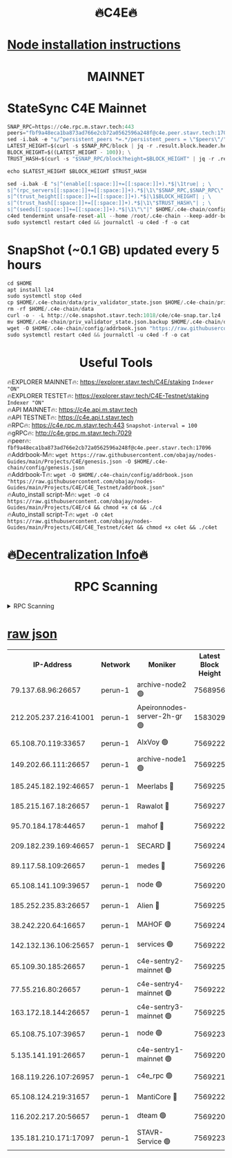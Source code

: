 <h1 align="center"> 🔥C4E🔥</h1>

[Node installation instructions](https://github.com/obajay/nodes-Guides/tree/main/Projects/C4E)
=

<h1 align="center"> MAINNET</h1>

# StateSync C4E Mainnet
```python
SNAP_RPC=https://c4e.rpc.m.stavr.tech:443
peers="fbf9a48eca1ba873ad766e2cb72a0562596a248f@c4e.peer.stavr.tech:17096"
sed -i.bak -e "s/^persistent_peers *=.*/persistent_peers = \"$peers\"/" $HOME/.c4e-chain/config/config.toml
LATEST_HEIGHT=$(curl -s $SNAP_RPC/block | jq -r .result.block.header.height); \
BLOCK_HEIGHT=$((LATEST_HEIGHT - 100)); \
TRUST_HASH=$(curl -s "$SNAP_RPC/block?height=$BLOCK_HEIGHT" | jq -r .result.block_id.hash)

echo $LATEST_HEIGHT $BLOCK_HEIGHT $TRUST_HASH

sed -i.bak -E "s|^(enable[[:space:]]+=[[:space:]]+).*$|\1true| ; \
s|^(rpc_servers[[:space:]]+=[[:space:]]+).*$|\1\"$SNAP_RPC,$SNAP_RPC\"| ; \
s|^(trust_height[[:space:]]+=[[:space:]]+).*$|\1$BLOCK_HEIGHT| ; \
s|^(trust_hash[[:space:]]+=[[:space:]]+).*$|\1\"$TRUST_HASH\"| ; \
s|^(seeds[[:space:]]+=[[:space:]]+).*$|\1\"\"|" $HOME/.c4e-chain/config/config.toml
c4ed tendermint unsafe-reset-all --home /root/.c4e-chain --keep-addr-book
sudo systemctl restart c4ed && journalctl -u c4ed -f -o cat
```
# SnapShot (~0.1 GB) updated every 5 hours
```python
cd $HOME
apt install lz4
sudo systemctl stop c4ed
cp $HOME/.c4e-chain/data/priv_validator_state.json $HOME/.c4e-chain/priv_validator_state.json.backup
rm -rf $HOME/.c4e-chain/data
curl -o - -L http://c4e.snapshot.stavr.tech:1018/c4e/c4e-snap.tar.lz4 | lz4 -c -d - | tar -x -C $HOME/.c4e-chain --strip-components 2
mv $HOME/.c4e-chain/priv_validator_state.json.backup $HOME/.c4e-chain/data/priv_validator_state.json
wget -O $HOME/.c4e-chain/config/addrbook.json "https://raw.githubusercontent.com/obajay/nodes-Guides/main/Projects/C4E/addrbook.json"
sudo systemctl restart c4ed && journalctl -u c4ed -f -o cat
```
 <h1 align="center"> Useful Tools</h1>

🔥EXPLORER MAINNET🔥:  https://explorer.stavr.tech/C4E/staking            `Indexer "ON"` \
🔥EXPLORER TESTET🔥:   https://explorer.stavr.tech/C4E-Testnet/staking     `Indexer "ON"` \
🔥API MAINNET🔥:       https://c4e.api.m.stavr.tech \
🔥API TESTNET🔥:       https://c4e.api.t.stavr.tech \
🔥RPC🔥:               https://c4e.rpc.m.stavr.tech:443                  `Snapshot-interval = 100` \
🔥gRPC🔥:              http://c4e.grpc.m.stavr.tech:7029 \
🔥peer🔥:              `fbf9a48eca1ba873ad766e2cb72a0562596a248f@c4e.peer.stavr.tech:17096` \
🔥Addrbook-M🔥:    ```wget https://raw.githubusercontent.com/obajay/nodes-Guides/main/Projects/C4E/genesis.json -O $HOME/.c4e-chain/config/genesis.json``` \
🔥Addrbook-T🔥:    ```wget -O $HOME/.c4e-chain/config/addrbook.json "https://raw.githubusercontent.com/obajay/nodes-Guides/main/Projects/C4E/C4E_Testnet/addrbook.json"``` \
🔥Auto_install script-M🔥: ```wget -O c4 https://raw.githubusercontent.com/obajay/nodes-Guides/main/Projects/C4E/c4 && chmod +x c4 && ./c4``` \
🔥Auto_install script-T🔥: ```wget -O c4et https://raw.githubusercontent.com/obajay/nodes-Guides/main/Projects/C4E/C4E_Testnet/c4et && chmod +x c4et && ./c4et```

🔥[Decentralization Info](https://github.com/obajay/StateSync-snapshots/tree/main/Projects/C4E/Decentralization)🔥
=

<h1 align="center"> RPC Scanning</h1>

<details>
<summary>RPC Scanning</summary>

<h2 align="center"> We scan nodes in real time every 4 hours. And we provide the final result of RPC endpoints.
We cannot influence the operation of these nodes in any way. </h2>


```python
If Voting Power is higher than 0 --> then the Node is a validator of the network and may be subject to attack and be a potential threat to the chain.
```
```python
We marked such validators with a red symbol
```

</details>

[raw json](https://rpc-check.c4e.stavr.tech/c4e/rpc-c4e-result.json)
=



<table><tr><th>IP-Address</th><th>Network</th><th>Moniker</th><th>Latest Block Height</th><th>Earliest Block Height</th><th>Catching Up</th><th>Tx Index</th><th>Voting Power</th><th>Scan Time</th></tr><tr><td>79.137.68.96:26657</td><td>perun-1</td><td>archive-node2 🟢</td><td>7568956</td><td>1</td><td>False</td><td>on</td><td>0</td><td>2024-03-13T13:30:51.055705182UTC</td></tr><tr><td>212.205.237.216:41001</td><td>perun-1</td><td>Apeironnodes-server-2h-gr 🟢</td><td>1583029</td><td>1</td><td>False</td><td>on</td><td>0</td><td>2024-03-13T13:30:54.039644240UTC</td></tr><tr><td>65.108.70.119:33657</td><td>perun-1</td><td>AlxVoy 🟢</td><td>7569222</td><td>1</td><td>False</td><td>on</td><td>0</td><td>2024-03-13T13:31:05.805006685UTC</td></tr><tr><td>149.202.66.111:26657</td><td>perun-1</td><td>archive-node1 🟢</td><td>7569225</td><td>1</td><td>False</td><td>on</td><td>0</td><td>2024-03-13T13:31:20.473076686UTC</td></tr><tr><td>185.245.182.192:46657</td><td>perun-1</td><td>Meerlabs 🔴</td><td>7569225</td><td>1051501</td><td>False</td><td>on</td><td>344615</td><td>2024-03-13T13:31:25.570335886UTC</td></tr><tr><td>185.215.167.18:26657</td><td>perun-1</td><td>Rawalot 🔴</td><td>7569227</td><td>1090501</td><td>False</td><td>on</td><td>450091</td><td>2024-03-13T13:31:36.645486366UTC</td></tr><tr><td>95.70.184.178:44657</td><td>perun-1</td><td>mahof 🔴</td><td>7569222</td><td>2342001</td><td>False</td><td>off</td><td>1356400</td><td>2024-03-13T13:31:05.188397784UTC</td></tr><tr><td>209.182.239.169:46657</td><td>perun-1</td><td>SECARD 🔴</td><td>7569224</td><td>2616101</td><td>False</td><td>off</td><td>749308</td><td>2024-03-13T13:31:17.854863675UTC</td></tr><tr><td>89.117.58.109:26657</td><td>perun-1</td><td>medes 🔴</td><td>7569226</td><td>2826001</td><td>False</td><td>off</td><td>891025</td><td>2024-03-13T13:31:32.273343764UTC</td></tr><tr><td>65.108.141.109:39657</td><td>perun-1</td><td>node 🟢</td><td>7569220</td><td>5303301</td><td>False</td><td>on</td><td>0</td><td>2024-03-13T13:30:53.393343967UTC</td></tr><tr><td>185.252.235.83:26657</td><td>perun-1</td><td>Alien 🔴</td><td>7569225</td><td>6502501</td><td>False</td><td>on</td><td>648215</td><td>2024-03-13T13:31:20.776700089UTC</td></tr><tr><td>38.242.220.64:16657</td><td>perun-1</td><td>MAHOF 🟢</td><td>7569224</td><td>6885501</td><td>False</td><td>on</td><td>0</td><td>2024-03-13T13:31:18.175898688UTC</td></tr><tr><td>142.132.136.106:25657</td><td>perun-1</td><td>services 🟢</td><td>7569222</td><td>7012001</td><td>False</td><td>on</td><td>0</td><td>2024-03-13T13:31:08.426581116UTC</td></tr><tr><td>65.109.30.185:26657</td><td>perun-1</td><td>c4e-sentry2-mainnet 🟢</td><td>7569225</td><td>7284001</td><td>False</td><td>on</td><td>0</td><td>2024-03-13T13:31:25.217287975UTC</td></tr><tr><td>77.55.216.80:26657</td><td>perun-1</td><td>c4e-sentry4-mainnet 🟢</td><td>7569222</td><td>7297001</td><td>False</td><td>on</td><td>0</td><td>2024-03-13T13:31:05.508694234UTC</td></tr><tr><td>163.172.18.144:26657</td><td>perun-1</td><td>c4e-sentry3-mainnet 🟢</td><td>7569225</td><td>7297001</td><td>False</td><td>on</td><td>0</td><td>2024-03-13T13:31:25.850762033UTC</td></tr><tr><td>65.108.75.107:39657</td><td>perun-1</td><td>node 🟢</td><td>7569223</td><td>7300001</td><td>False</td><td>on</td><td>0</td><td>2024-03-13T13:31:08.731785440UTC</td></tr><tr><td>5.135.141.191:26657</td><td>perun-1</td><td>c4e-sentry1-mainnet 🟢</td><td>7569220</td><td>7300501</td><td>False</td><td>on</td><td>0</td><td>2024-03-13T13:30:50.507682499UTC</td></tr><tr><td>168.119.226.107:26957</td><td>perun-1</td><td>c4e_rpc 🟢</td><td>7569221</td><td>7469221</td><td>False</td><td>on</td><td>0</td><td>2024-03-13T13:30:58.342357241UTC</td></tr><tr><td>65.108.124.219:31657</td><td>perun-1</td><td>MantiCore 🔴</td><td>7569222</td><td>7469222</td><td>False</td><td>off</td><td>729858</td><td>2024-03-13T13:31:04.796336885UTC</td></tr><tr><td>116.202.217.20:56657</td><td>perun-1</td><td>dteam 🟢</td><td>7569220</td><td>7511001</td><td>False</td><td>on</td><td>0</td><td>2024-03-13T13:30:50.758838394UTC</td></tr><tr><td>135.181.210.171:17097</td><td>perun-1</td><td>STAVR-Service 🟢</td><td>7569223</td><td>7568001</td><td>False</td><td>on</td><td>0</td><td>2024-03-13T13:31:09.046847534UTC</td></tr></table>
